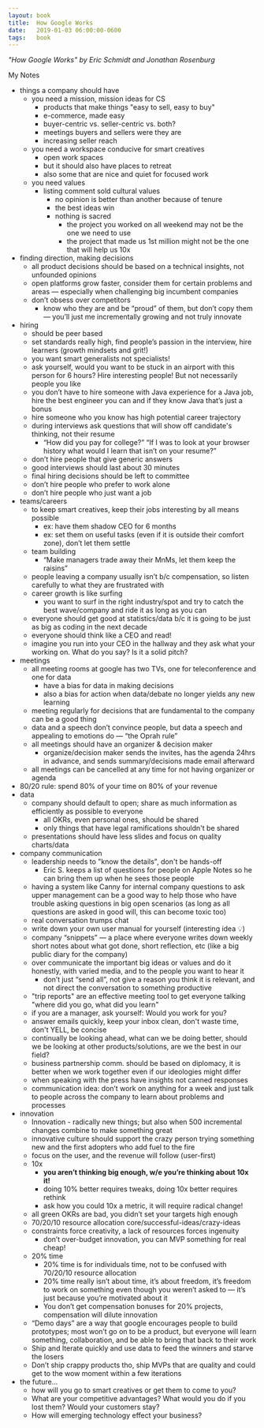 ```yaml
---
layout: book
title:  How Google Works
date:   2019-01-03 06:00:00-0600
tags:   book
---
```


_"How Google Works" by Eric Schmidt and Jonathan Rosenburg_

My Notes

- things a company should have
    - you need a mission, mission ideas for CS
        - products that make things "easy to sell, easy to buy"
        - e-commerce, made easy
        - buyer-centric vs. seller-centric vs. both?
        - meetings buyers and sellers were they are
        - increasing seller reach
    - you need a workspace conducive for smart creatives
        - open work spaces
        - but it should also have places to retreat
        - also some that are nice and quiet for focused work
    - you need values
        - listing comment sold cultural values
            - no opinion is better than another because of tenure
            - the best ideas win
            - nothing is sacred
                - the project you worked on all weekend may not be the one we need to use
                - the project that made us 1st million might not be the one that will help us 10x
- finding direction, making decisions
    - all product decisions should be based on a technical insights, not unfounded opinions
    - open platforms grow faster, consider them for certain problems and areas — especially when challenging big incumbent companies
    - don’t obsess over competitors
        - know who they are and be “proud” of them, but don’t copy them — you’ll just me incrementally growing and not truly innovate
- hiring
    - should be peer based
    - set standards really high, find people’s passion in the interview, hire learners (growth mindsets and grit!)
    - you want smart generalists not specialists!
    - ask yourself, would you want to be stuck in an airport with this person for 6 hours? Hire interesting people! But not necessarily people you like
    - you don’t have to hire someone with Java experience for a Java job, hire the best engineer you can and if they know Java that’s just a bonus
    - hire someone who you know has high potential career trajectory
    - during interviews ask questions that will show off candidate's thinking, not their resume
        - “How did you pay for college?” “If I was to look at your browser history what would I learn that isn’t on your resume?”
    - don’t hire people that give generic answers
    - good interviews should last about 30 minutes
    - final hiring decisions should be left to committee
    - don’t hire people who prefer to work alone
    - don’t hire people who just want a job
- teams/careers
    - to keep smart creatives, keep their jobs interesting by all means possible
        - ex: have them shadow CEO for 6 months
        - ex: set them on useful tasks (even if it is outside their comfort zone), don’t let them settle
    - team building
        - “Make managers trade away their MnMs, let them keep the raisins”
    - people leaving a company usually isn’t b/c compensation, so listen carefully to what they are frustrated with
    - career growth is like surfing
        - you want to surf in the right industry/spot and try to catch the best wave/company and ride it as long as you can
    - everyone should get good at statistics/data b/c it is going to be just as big as coding in the next decade
    - everyone should think like a CEO and read!
    - imagine you run into your CEO in the hallway and they ask what your working on. What do you say? Is it a solid pitch?
- meetings
    - all meeting rooms at google has two TVs, one for teleconference and one for data
        - have a bias for data in making decisions
        - also a bias for action when data/debate no longer yields any new learning
    - meeting regularly for decisions that are fundamental to the company can be a good thing
    - data and a speech don’t convince people, but data a speech and appealing to emotions do — “the Oprah rule”
    - all meetings should have an organizer & decision maker
        - organize/decision maker sends the invites, has the agenda 24hrs in advance, and sends summary/decisions made email afterward
    - all meetings can be cancelled at any time for not having organizer or agenda
- 80/20 rule: spend 80% of your time on 80% of your revenue
- data
    - company should default to open; share as much information as efficiently as possible to everyone
        - all OKRs, even personal ones, should be shared
        - only things that have legal ramifications shouldn't be shared
    - presentations should have less slides and focus on quality charts/data
- company communication
    - leadership needs to "know the details", don't be hands-off
        - Eric S. keeps a list of questions for people on Apple Notes so he can bring them up when he sees those people
    - having a system like Canny for internal company questions to ask upper management can be a good way to help those who have trouble asking questions in big open scenarios (as long as all questions are asked in good will, this can become toxic too)
    - real conversation trumps chat
    - write down your own user manual for yourself (interesting idea 💡)
    - company “snippets” — a place where everyone writes down weekly short notes about what got done, short reflection, etc (like a big public diary for the company)
    - over communicate the important big ideas or values and do it honestly, with varied media, and to the people you want to hear it
        - don’t just “send all”, not give a reason you think it is relevant, and not direct the conversation to something productive
    - "trip reports" are an effective meeting tool to get everyone talking "where did you go, what did you learn"
    - if you are a manager, ask yourself: Would you work for you?
    - answer emails quickly, keep your inbox clean, don't waste time, don't YELL, be concise
    - continually be looking ahead, what can we be doing better, should we be looking at other products/solutions, are we the best in our field?
    - business partnership comm. should be based on diplomacy, it is better when we work together even if our ideologies might differ
    - when speaking with the press have insights not canned responses
    - communication idea: don’t work on anything for a week and just talk to people across the company to learn about problems and processes
- innovation
    - Innovation - radically new things; but also when 500 incremental changes combine to make something great
    - innovative culture should support the crazy person trying something new and the first adopters who add fuel to the fire
    - focus on the user, and the revenue will follow (user-first)
    - 10x
        - **you aren’t thinking big enough, w/e you’re thinking about 10x it!**
        - doing 10% better requires tweaks, doing 10x better requires rethink
        - ask how you could 10x a metric, it will require radical change!
    - all green OKRs are bad, you didn’t set your targets high enough
    - 70/20/10 resource allocation core/successful-ideas/crazy-ideas
    - constraints force creativity, a lack of resources forces ingenuity
        - don’t over-budget innovation, you can MVP something for real cheap!
    - 20% time
        - 20% time is for individuals time, not to be confused with 70/20/10 resource allocation
        - 20% time really isn’t about time, it’s about freedom, it’s freedom to work on something even though you weren’t asked to — it’s just because you’re motivated about it
        - You don’t get compensation bonuses for 20% projects, compensation will dilute innovation
    - “Demo days” are a way that google encourages people to build prototypes; most won’t go on to be a product, but everyone will learn something, collaboration, and be able to bring that back to their work
    - Ship and Iterate quickly and use data to feed the winners and starve the losers
    - Don’t ship crappy products tho, ship MVPs that are quality and could get to the wow moment within a few iterations
- the future...
    - how will you go to smart creatives or get them to come to you?
    - What are your competitive advantages? What would you do if you lost them? Would your customers stay?
    - How will emerging technology effect your business?
